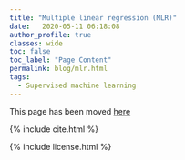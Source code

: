 ```yaml
---
title: "Multiple linear regression (MLR)"
date:   2020-05-11 06:18:08
author_profile: true
classes: wide
toc: false
toc_label: "Page Content"
permalink: blog/mlr.html
tags:
  - Supervised machine learning
---
```


This page has been moved <a href='https://www.reneshbedre.com/blog/mlr.html' target='_blank'>here</a>

<!--

## <span style="color:#33a8ff">Multiple Linear Regression (MLR)?</span>
- Before starting this tutorial, read basics about the [linear regression]({{"/blog/linearreg.html" | absolute_url }})
- In MLR, linear relationships between Y (dependent/response/criterion/endogeneous) and X (explanatory/independent/predictor/regressor/exogeneous)
  variables can be explained by multiple X variables

## <span style="color:#33a8ff">Multiple Linear Regression in Python</span>
- We will use `bioinfokit v0.7.2` or later for performing MLR.
- Check [How to install bioinfokit]({{"/blog/howtoinstall.html" | absolute_url }}) for latest version.
- Download [dataset]({{"/assets/posts/reg/test_reg.csv" | absolute_url }})


```python
# you can use interactive python interpreter, jupyter notebook, google colab, spyder or python code
# I am using interactive python interpreter (Python 3.8.2)
>>> from bioinfokit.analys import stat, get_data
# load dataset as pandas dataframe. it should not have missing values.
>>> df = get_data('mlr').data
>>> df.head()
   X1   X2    Y
0  25  355  670
1  30  398  690
2  18  328  635
3  15  320  625
4  20  335  640

>>> reg = stat()
>>> reg.lin_reg(df=df, x=['X1', 'X2'], y=['Y'])

Regression equation:

521.4505 + (3.258*X1) + (0.1651*X2)

Regression Summary:


----------------------------------------  ------------
Dependent variables                       ['X1', 'X2']
Independent variables                     ['Y']
Coefficient of determination (r-squared)  0.9425
Adjusted r-squared                        0.9368
Root Mean Square Error (RMSE)             5.5869
Mean of Y                                 639.3913
Residual standard error                   5.989
No. of Observations                       23

Regression Coefficients:

Parameter      Estimate    Std Error    t-value    P-value Pr(>|t|)
-----------  ----------  -----------  ---------  ------------------
Intercept    521.45          16.825    30.9926           2.2167e-18
X1             3.25799        0.2694   12.0935           1.1852e-10
X2             0.165104       0.0565    2.92219          0.0084258


ANOVA Summary:

Source      Df    Sum Squares  Mean Squares    F         Pr(>F)
--------  ----  -------------  --------------  --------  ----------
Model        2      11768.1    5884.0544       164.0453  3.9208E-13
Error       20        717.369  35.8685
Total       22      12485.5


Variance inflation factor (VIF)

Variable        VIF
----------  -------
X1          1.64824
X2          1.64824

```

### Interpretation
- The regression line with equation [Y = 521.4505 + (3.258*X1) + (0.1651*X2)], is helpful to predict the value of the Y variable
  from the given value of the X variables (X1 and X2). In general, a regression can be useful in predicting the Y of any value
  within the range of X. It can be also used to predict Y from X outside the given range, but such extrapolation may
  not be useful
- The slope (3.25799 and 0.165104) represents the change in the Y per unit change in the X variable when other X variables remain constant.
  It means that the value Y increases by 3.25799 with each unit increase in X1 when X2 is constant. Similarly, value Y
  increases by 0.165104 with each unit increase in X2 when X1 is constant. The regression coefficients should be interpreted
  confidently only if they are statistically  significant (P<0.05)
- The intercept (521.45) represents the value of Y when all X variables have a value of 0 (X1=0 and X2=0). Here need to be cautious to
  interpret intercept as sometimes the value (X1=0) does not make any sense (e.g. speed of car or height of the person). In such cases, the
  values within the range of X should be considered to interpret the intercept
- The coefficient of determination (r-squared) is 0.918 (91.8%), which suggests that 91.8% of the variance in Y can be
  explained by X variables (X1 and X2). In MLR, adjusted r-squared is more appropriate than r-squared as an increasing number of
  X variables also increases r-squared
- From Regression Coefficients, the P-value obtained for X1 and X2 is significant (<0.05), it suggests
  that X1 and X2 significantly influence the response variable Y (there is a significant relationship between X and Y)
- From ANOVA, the P-value is significant (<0.05), which suggests that there is a significant relationship between X and Y.
  The X variables can reliably predict the Y variable
- In MLR, multicollinearity (the relationship between the X variables) is often a problem. It causes inflation of variance,
  changes in the signs and confidence intervals of regression coefficients (Ryan, 2008). Therefore, it is necessary to detect and eliminate
  multicollinearity. Multicollinearity can be detected using Variance inflation factor (VIF)
  - Generally, VIF > 5 or > 10 suggests the multicollinearity (Vatcheva et al., 2016). But this is not a universal agreement and VIF < 5 could also suggest
    the multicollinearity (Vatcheva et al., 2016)
  - If VIF < 2 is a good indicator of the absence of strong multicollinearity and VIF = 1 indicates completely absence of multicollinearity
  - Sometimes, a correlation coefficient > 0.5 among the X variables can be used to detect the multicollinearity (Vatcheva et al., 2016)
  - To remove the multicollinearity you can either take more measurements or remove the variables causing multicollinearity or
    perform the ridge regression (Ryan, 2008)

- In MLR result, the VIF for both of the X variables (X1=1.64824 and X2=1.64824) are < 2 and suggests there is no strong relationship between the
  X variables

### Check Multiple Linear Regression (MLR) Assumptions

<u>Residuals vs fitted (y_hat) plot</u>: This plot used to check for linearity, variances and outliers in
the regression data
```python
# get residuals and standardized residuals and add to original dataframe
>>> df['yhat']=reg.y_hat
>>> df['res']=reg.residuals
>>> df['std_res']=reg.std_residuals
>>> df.head()
   X1   X2    Y        yhat       res   std_res
0  25  390  670  667.290604  2.709396  0.451566
1  30  398  690  684.901388  5.098612  0.849769
2  18  328  635  634.248248  0.751752  0.125292
3  15  320  625  623.153447  1.846553  0.307759
4  20  335  640  641.919955 -1.919955 -0.319993

# create fitted (y_hat) vs residuals plot
>>> visuz.stat.reg_resid_plot(df=df, yhat='yhat', resid='res', stdresid='std_res')
# plot will be saved in same dir (resid_plot.png and std_resid_plot.png)
# set parameter show=True, if you want view the image instead of saving
```
<p align="center">
<img src="/assets/posts/reg/mlr/resid_plot.png" width="500">
<img src="/assets/posts/reg/mlr/std_resid_plot.png" width="500">
</p>

From the plot,
- As the data is pretty equally distributed around the line=0 in the residual plot, it meets the assumption of residual
  equal variances. The outliers could be detected here if the data lies far away from the line=0.
- In the standardized residual plot, the residuals are within -2 and +2 range and suggest that it meets assumptions of
  linearity

<u>Quantile-quantile (QQ) plot</u>: This plot used to check the data normality assumption

```python
>>> import statsmodels.api as sm
>>> import matplotlib.pyplot as plt
# check dataframe for required variables (we will need std_res variable for QQ plot)
>>> df.head()
   X1   X2    Y        yhat       res   std_res
0  25  390  670  667.290604  2.709396  0.451566
1  30  398  690  684.901388  5.098612  0.849769
2  18  328  635  634.248248  0.751752  0.125292
3  15  320  625  623.153447  1.846553  0.307759
4  20  335  640  641.919955 -1.919955 -0.319993

# create QQ plot
# line=45 option to plot the data around 45 degree line
>>> sm.qqplot(df['std_res'], line='45')
>>> plt.xlabel("Theoretical Quantiles")
>>> plt.ylabel("Standardized Residuals")
>>> plt.show()

```
<p align="center">
<img src="/assets/posts/reg/mlr/qq.svg" width="600">
</p>

From the plot,
- As the standardized residuals lie around the 45-degree line, it suggests that the residuals are normally distributed

## Multiple linear regression with PyTorch

Let's perform a MLR with PyTorch with the same dataset

```python
>>> from bioinfokit.analys import stat, get_data
>>> import torch as th
>>> df = get_data('mlr').data
>>> df.head()
   X1   X2    Y
0  25  390  670
1  30  398  690
2  18  328  635
3  15  320  625
4  20  335  640

# convert to PyTorch tensor 
# variable shape should be (samples, features)
>>> X = th.tensor(df[['X1', 'X2']].values, dtype=th.float32)
>>> Y = th.tensor(df[['Y']].values, dtype=th.float32)

# MLR model using PyTorch
>>> in_features = 2 # number of independent variable
>>> out_features = 1 # dim of predicted variable
>>> mlr_model = th.nn.Linear(in_features, out_features)

# define loss function (regression error)
>>> mse_loss = th.nn.MSELoss()
# optimize to minimize the loss function and find optimal LR parameters (Regression Coefficients)
>>> optimizer = th.optim.Adam(mlr_model.parameters(), lr=0.1) 
# set number of iterations until you see the convergence in the loss function
# when you see similar minimum values for a large number of ending iterations
# it will give you the best values of LR parameters
>>> n_iter = 25000
>>> for i in range(n_iter):
        # predict model with current MLR parameters
        y_pred = mlr_model(X)
        # calculate loss function
        step_loss = mse_loss(y_pred, Y)
        
        # Backward to find the derivatives of the loss function with respect to LR parameters
        # make any stored gradients to zero
        optimizer.zero_grad()
        step_loss.backward()
        # update with current step LR parameters 
        optimizer.step()
        
        print ('i [{}], Loss: {:.2f}, Bias {:.2f}'.format(i, step_loss.item(), mlr_model.bias.item()))

# see the last few iterations
i [24986], Loss: 31.36, Bias 521.42
i [24987], Loss: 31.26, Bias 521.42
i [24988], Loss: 31.19, Bias 521.42
i [24989], Loss: 31.22, Bias 521.42
i [24990], Loss: 31.28, Bias 521.42
i [24991], Loss: 31.30, Bias 521.42
i [24992], Loss: 31.26, Bias 521.42
i [24993], Loss: 31.20, Bias 521.42
i [24994], Loss: 31.19, Bias 521.42
i [24995], Loss: 31.23, Bias 521.42
i [24996], Loss: 31.25, Bias 521.42
i [24997], Loss: 31.24, Bias 521.42
i [24998], Loss: 31.21, Bias 521.42
i [24999], Loss: 31.19, Bias 521.42

# bias parameter converged  here to 521.42 for last few iterations
# also loss is also converged  
```

Now, get the best MLR parameters from this trained model, 

```python
# intercept (a)
>>> mlr_model.bias.item()
521.4164428710938
# slope (b)
>>> mlr_model.weight.detach()
tensor([[3.2580, 0.1655]])
```

Now, let's predict the Y from some random X1 and X2,
```python
>>> X1_data, X2_data = 28, 396
# predict Y value when X1 is 28 and X2 is 396
>>> y_pred = mlr_model(th.tensor([[X1_data, X2_data]], dtype=th.float32)).detach()
>>> y_pred.item()
678.1707763671875
# Y=678.17 when X1 is 28 and X2 is 396
```

### References
- Vatcheva KP, Lee M, McCormick JB, Rahbar MH. Multicollinearity in regression analyses conducted in epidemiologic studies.  
  Epidemiology (Sunnyvale, Calif.). 2016 Apr;6(2).
- Ryan TP. Modern regression methods. John Wiley & Sons; 2008 Nov 10.

-->

<p>
{% include  cite.html %}
</p>

<!--

<span style="color:#9e9696"><i> Last updated: July 18, 2020</i> </span>
-->

<p>
{% include  license.html %}
</p>